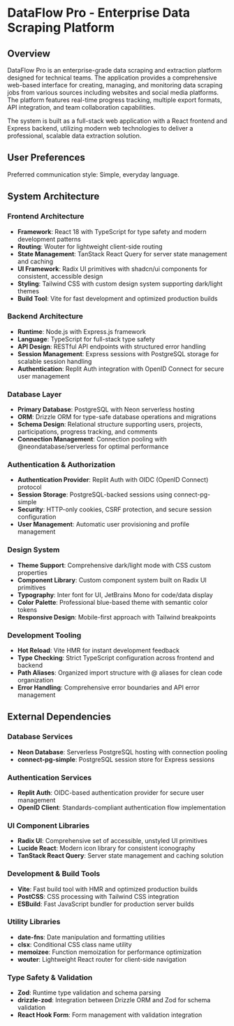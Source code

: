 # DataFlow Pro - Enterprise Data Scraping Platform

## Overview

DataFlow Pro is an enterprise-grade data scraping and extraction platform designed for technical teams. The application provides a comprehensive web-based interface for creating, managing, and monitoring data scraping jobs from various sources including websites and social media platforms. The platform features real-time progress tracking, multiple export formats, API integration, and team collaboration capabilities.

The system is built as a full-stack web application with a React frontend and Express backend, utilizing modern web technologies to deliver a professional, scalable data extraction solution.

## User Preferences

Preferred communication style: Simple, everyday language.

## System Architecture

### Frontend Architecture
- **Framework**: React 18 with TypeScript for type safety and modern development patterns
- **Routing**: Wouter for lightweight client-side routing
- **State Management**: TanStack React Query for server state management and caching
- **UI Framework**: Radix UI primitives with shadcn/ui components for consistent, accessible design
- **Styling**: Tailwind CSS with custom design system supporting dark/light themes
- **Build Tool**: Vite for fast development and optimized production builds

### Backend Architecture
- **Runtime**: Node.js with Express.js framework
- **Language**: TypeScript for full-stack type safety
- **API Design**: RESTful API endpoints with structured error handling
- **Session Management**: Express sessions with PostgreSQL storage for scalable session handling
- **Authentication**: Replit Auth integration with OpenID Connect for secure user management

### Database Layer
- **Primary Database**: PostgreSQL with Neon serverless hosting
- **ORM**: Drizzle ORM for type-safe database operations and migrations
- **Schema Design**: Relational structure supporting users, projects, participations, progress tracking, and comments
- **Connection Management**: Connection pooling with @neondatabase/serverless for optimal performance

### Authentication & Authorization
- **Authentication Provider**: Replit Auth with OIDC (OpenID Connect) protocol
- **Session Storage**: PostgreSQL-backed sessions using connect-pg-simple
- **Security**: HTTP-only cookies, CSRF protection, and secure session configuration
- **User Management**: Automatic user provisioning and profile management

### Design System
- **Theme Support**: Comprehensive dark/light mode with CSS custom properties
- **Component Library**: Custom component system built on Radix UI primitives
- **Typography**: Inter font for UI, JetBrains Mono for code/data display
- **Color Palette**: Professional blue-based theme with semantic color tokens
- **Responsive Design**: Mobile-first approach with Tailwind breakpoints

### Development Tooling
- **Hot Reload**: Vite HMR for instant development feedback
- **Type Checking**: Strict TypeScript configuration across frontend and backend
- **Path Aliases**: Organized import structure with @ aliases for clean code organization
- **Error Handling**: Comprehensive error boundaries and API error management

## External Dependencies

### Database Services
- **Neon Database**: Serverless PostgreSQL hosting with connection pooling
- **connect-pg-simple**: PostgreSQL session store for Express sessions

### Authentication Services
- **Replit Auth**: OIDC-based authentication provider for secure user management
- **OpenID Client**: Standards-compliant authentication flow implementation

### UI Component Libraries
- **Radix UI**: Comprehensive set of accessible, unstyled UI primitives
- **Lucide React**: Modern icon library for consistent iconography
- **TanStack React Query**: Server state management and caching solution

### Development & Build Tools
- **Vite**: Fast build tool with HMR and optimized production builds
- **PostCSS**: CSS processing with Tailwind CSS integration
- **ESBuild**: Fast JavaScript bundler for production server builds

### Utility Libraries
- **date-fns**: Date manipulation and formatting utilities
- **clsx**: Conditional CSS class name utility
- **memoizee**: Function memoization for performance optimization
- **wouter**: Lightweight React router for client-side navigation

### Type Safety & Validation
- **Zod**: Runtime type validation and schema parsing
- **drizzle-zod**: Integration between Drizzle ORM and Zod for schema validation
- **React Hook Form**: Form management with validation integration